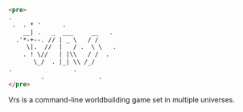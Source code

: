 ```html
<pre>
.
 .  . * '      .
    __| .   _  ___     __   .
  .'*-+--. // | _ \   / /
     \|.  //  |   / .  \ \   .
    . ! \//   | |\\   / /  .
       \_/  . |_| \\ /_/
.                 .
         .               .         
</pre>
```
Vrs is a command-line worldbuilding game set in multiple universes.
